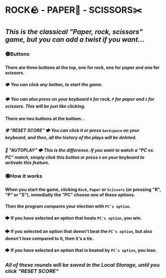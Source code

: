 # ROCK🪨 - PAPER🚮 - SCISSORS✂️
## *This is the classical "Paper, rock, scissors" game, but you can add a twist if you want...*

### 🟡**Buttons**
#### There are three buttons at the top, one for rock, one for paper and one for scissors.
#####   🡆 You can click any botton, to start the game.
#####   🡆 You can also press on your keyboard `R` for rock, `P` for paper and `S` for scissors. This will be just like clicking.
#### There are two buttons at the bottom...
##### ☢️ "RESET SCORE" 🡆 You can click it or press `backspace` on your keyboard, and then, all the history of the plays will be deleted.
##### 🤖 "AUTOPLAY" 🡆 This is the difference. If you want to watch a "PC vs. PC" match, simply click this button or press `A` on your keyboard to activate this feature.

### 🟢**How it works**
#### When you start the game, clicking `Rock`, `Paper` or `Scissors` (or pressing "R", "P" or "S"), inmediatly the "PC" choose one of these options.
#### Then the program compares your election with `PC's option`.
#### 🡆 If you have selected an option that beats `PC's option`, you win.
#### 🡆 If you selected an option that doesn't beat the `PC's option`, but also doesn't lose compared to it, then it's a tie.
#### 🡆 If you have selected an option that is beated by `PC's option`, you lose.

### *All of these rounds will be saved in the Local Storage, until you click "RESET SCORE"*

